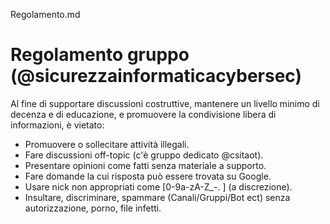 Regolamento.md
# Regolamento gruppo (@sicurezzainformaticacybersec)
 
Al fine di supportare discussioni costruttive, mantenere un livello minimo di decenza e di educazione, e promuovere la condivisione libera di informazioni, è vietato:

- Promuovere o sollecitare attività illegali.
- Fare discussioni off-topic (c'è gruppo dedicato @csitaot).
- Presentare opinioni come fatti senza materiale a supporto.
- Fare domande la cui risposta può essere trovata su Google.
- Usare nick non appropriati come [0-9a-zA-Z_\-\. ] (a discrezione).
- Insultare, discriminare, spammare (Canali/Gruppi/Bot ect) senza autorizzazione, porno, file infetti.
